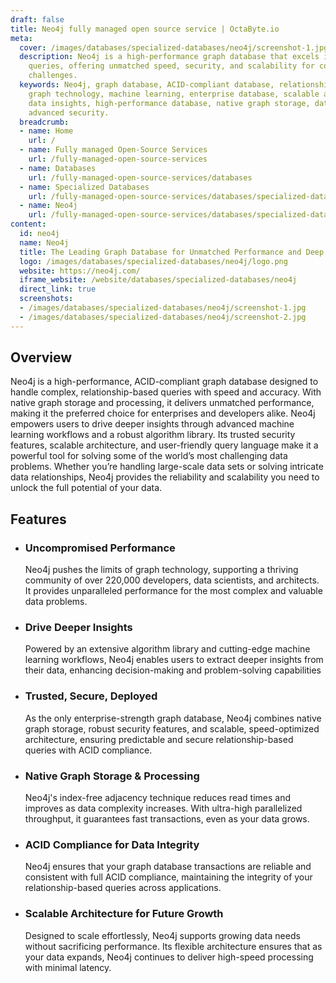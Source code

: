 ```yaml
---
draft: false
title: Neo4j fully managed open source service | OctaByte.io
meta:
  cover: /images/databases/specialized-databases/neo4j/screenshot-1.jpg
  description: Neo4j is a high-performance graph database that excels in relationship-based
    queries, offering unmatched speed, security, and scalability for complex data
    challenges.
  keywords: Neo4j, graph database, ACID-compliant database, relationship-based queries,
    graph technology, machine learning, enterprise database, scalable architecture,
    data insights, high-performance database, native graph storage, data science,
    advanced security.
  breadcrumb:
  - name: Home
    url: /
  - name: Fully managed Open-Source Services
    url: /fully-managed-open-source-services
  - name: Databases
    url: /fully-managed-open-source-services/databases
  - name: Specialized Databases
    url: /fully-managed-open-source-services/databases/specialized-databases
  - name: Neo4j
    url: /fully-managed-open-source-services/databases/specialized-databases/neo4j
content:
  id: neo4j
  name: Neo4j
  title: The Leading Graph Database for Unmatched Performance and Deep Insights
  logo: /images/databases/specialized-databases/neo4j/logo.png
  website: https://neo4j.com/
  iframe_website: /website/databases/specialized-databases/neo4j
  direct_link: true
  screenshots:
  - /images/databases/specialized-databases/neo4j/screenshot-1.jpg
  - /images/databases/specialized-databases/neo4j/screenshot-2.jpg
---
```


## Overview

Neo4j is a high-performance, ACID-compliant graph database designed to handle complex, relationship-based queries with speed and accuracy. With native graph storage and processing, it delivers unmatched performance, making it the preferred choice for enterprises and developers alike. Neo4j empowers users to drive deeper insights through advanced machine learning workflows and a robust algorithm library. Its trusted security features, scalable architecture, and user-friendly query language make it a powerful tool for solving some of the world’s most challenging data problems. Whether you’re handling large-scale data sets or solving intricate data relationships, Neo4j provides the reliability and scalability you need to unlock the full potential of your data.

## Features

- ### Uncompromised Performance

  Neo4j pushes the limits of graph technology, supporting a thriving community of over 220,000 developers, data scientists, and architects. It provides unparalleled performance for the most complex and valuable data problems.

- ### Drive Deeper Insights

  Powered by an extensive algorithm library and cutting-edge machine learning workflows, Neo4j enables users to extract deeper insights from their data, enhancing decision-making and problem-solving capabilities

- ### Trusted, Secure, Deployed

  As the only enterprise-strength graph database, Neo4j combines native graph storage, robust security features, and scalable, speed-optimized architecture, ensuring predictable and secure relationship-based queries with ACID compliance.

- ### Native Graph Storage & Processing

  Neo4j's index-free adjacency technique reduces read times and improves as data complexity increases. With ultra-high parallelized throughput, it guarantees fast transactions, even as your data grows.

- ### ACID Compliance for Data Integrity

  Neo4j ensures that your graph database transactions are reliable and consistent with full ACID compliance, maintaining the integrity of your relationship-based queries across applications.

- ### Scalable Architecture for Future Growth

  Designed to scale effortlessly, Neo4j supports growing data needs without sacrificing performance. Its flexible architecture ensures that as your data expands, Neo4j continues to deliver high-speed processing with minimal latency.